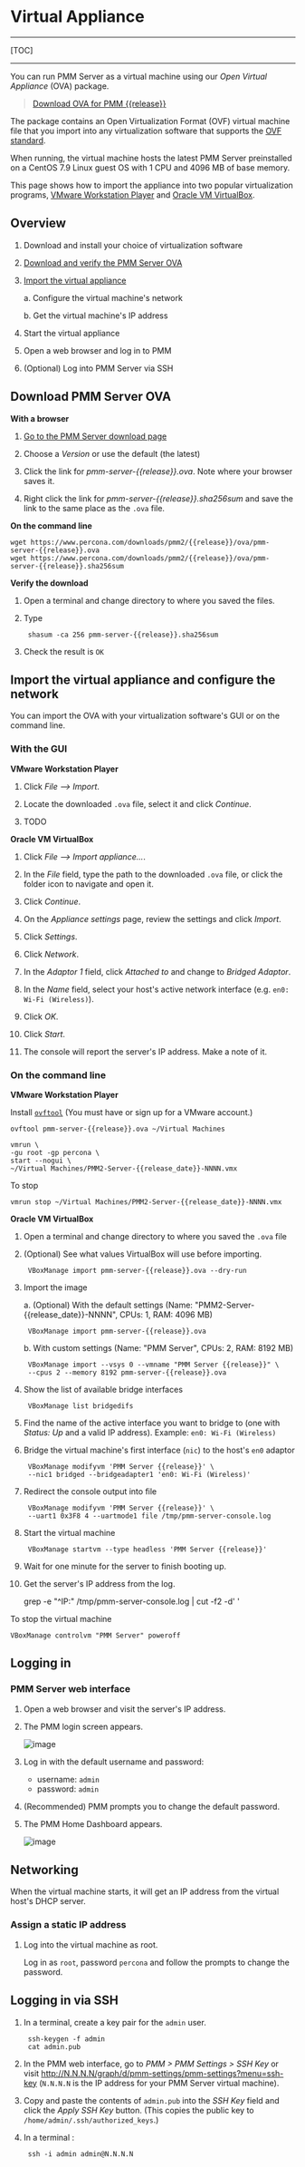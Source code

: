 # Virtual Appliance

---

[TOC]

---

You can run PMM Server as a virtual machine using our *Open Virtual Appliance* (OVA) package.

> [Download OVA for PMM {{release}}][OVA]

The package contains an Open Virtualization Format (OVF) virtual machine file that you import into any virtualization software that supports the [OVF standard][OVF].

When running, the virtual machine hosts the latest PMM Server preinstalled on a CentOS 7.9 Linux guest OS with 1 CPU and 4096 MB of base memory.

This page shows how to import the appliance into two popular virtualization programs, [VMware Workstation Player][VMware] and [Oracle VM VirtualBox][VirtualBox].

## Overview

1. Download and install your choice of virtualization software

2. [Download and verify the PMM Server OVA](#download-pmm-server-ova)

3. [Import the virtual appliance](#import-the-virtual-appliance)

	a. Configure the virtual machine's network

	b. Get the virtual machine's IP address

4. Start the virtual appliance

5. Open a web browser and log in to PMM

6. (Optional) Log into PMM Server via SSH







## Download PMM Server OVA

**With a browser**

1. [Go to the PMM Server download page][OVA]

1. Choose a *Version* or use the default (the latest)

1. Click the link for *pmm-server-{{release}}.ova*. Note where your browser saves it.

1. Right click the link for *pmm-server-{{release}}.sha256sum* and save the link to the same place as the `.ova` file.

**On the command line**

	wget https://www.percona.com/downloads/pmm2/{{release}}/ova/pmm-server-{{release}}.ova
	wget https://www.percona.com/downloads/pmm2/{{release}}/ova/pmm-server-{{release}}.sha256sum

**Verify the download**

1. Open a terminal and change directory to where you saved the files.

1. Type

		shasum -ca 256 pmm-server-{{release}}.sha256sum

1. Check the result is `OK`




## Import the virtual appliance and configure the network

You can import the OVA with your virtualization software's GUI or on the command line.

### With the GUI



**VMware Workstation Player**

1. Click *File --> Import*.

1. Locate the downloaded `.ova` file, select it and click *Continue*.

1. TODO





**Oracle VM VirtualBox**

1. Click *File --> Import appliance...*.

1. In the *File* field, type the path to the downloaded `.ova` file, or click the folder icon to navigate and open it.

1. Click *Continue*.

1. On the *Appliance settings* page, review the settings and click *Import*.

1. Click *Settings*.

1. Click *Network*.

1. In the *Adaptor 1* field, click *Attached to* and change to *Bridged Adaptor*.

1. In the *Name* field, select your host's active network interface (e.g. `en0: Wi-Fi (Wireless)`).

1. Click *OK*.

1. Click *Start*.

1. The console will report the server's IP address. Make a note of it.








### On the command line

**VMware Workstation Player**

Install [`ovftool`][OVFTool] (You must have or sign up for a VMware account.)

	ovftool pmm-server-{{release}}.ova ~/Virtual Machines

	vmrun \
	-gu root -gp percona \
	start --nogui \
	~/Virtual Machines/PMM2-Server-{{release_date}}-NNNN.vmx


To stop

	vmrun stop ~/Virtual Machines/PMM2-Server-{{release_date}}-NNNN.vmx

**Oracle VM VirtualBox**

1. Open a terminal and change directory to where you saved the `.ova` file

1. (Optional) See what values VirtualBox will use before importing.

		VBoxManage import pmm-server-{{release}}.ova --dry-run

1. Import the image

	a. (Optional) With the default settings (Name: "PMM2-Server-{{release_date}}-NNNN", CPUs: 1, RAM: 4096 MB)

		VBoxManage import pmm-server-{{release}}.ova

	b. With custom settings (Name: "PMM Server", CPUs: 2, RAM: 8192 MB)

		VBoxManage import --vsys 0 --vmname "PMM Server {{release}}" \
    	--cpus 2 --memory 8192 pmm-server-{{release}}.ova

1. Show the list of available bridge interfaces

		VBoxManage list bridgedifs

1. Find the name of the active interface you want to bridge to (one with *Status: Up* and a valid IP address). Example: `en0: Wi-Fi (Wireless)`

1. Bridge the virtual machine's first interface (`nic`) to the host's `en0` adaptor

		VBoxManage modifyvm 'PMM Server {{release}}' \
		--nic1 bridged --bridgeadapter1 'en0: Wi-Fi (Wireless)'

1. Redirect the console output into file

		VBoxManage modifyvm 'PMM Server {{release}}' \
		--uart1 0x3F8 4 --uartmode1 file /tmp/pmm-server-console.log

1. Start the virtual machine

		VBoxManage startvm --type headless 'PMM Server {{release}}'

1. Wait for one minute for the server to finish booting up.

1. Get the server's IP address from the log.

	grep -e "^IP:" /tmp/pmm-server-console.log | cut -f2 -d' '

To stop the virtual machine

	VBoxManage controlvm "PMM Server" poweroff


## Logging in

### PMM Server web interface

1. Open a web browser and visit the server's IP address.

1. The PMM login screen appears.

	![image](../../_images/PMM_Login.jpg)

1. Log in with the default username and password:

	- username: `admin`
	- password: `admin`

1. (Recommended) PMM prompts you to change the default password.

1. The PMM Home Dashboard appears.

	![image](../../_images/PMM_Home_Dashboard.jpg)



## Networking

When the virtual machine starts, it will get an IP address from the virtual host's DHCP server.

### Assign a static IP address

1. Log into the virtual machine as root.



    Log in as `root`, password `percona` and follow the prompts to change the password.



## Logging in via SSH

1. In a terminal, create a key pair for the `admin` user.

		ssh-keygen -f admin
		cat admin.pub

1. In the PMM web interface, go to *PMM > PMM Settings > SSH Key* or visit <http://N.N.N.N/graph/d/pmm-settings/pmm-settings?menu=ssh-key> (`N.N.N.N` is the IP address for your PMM Server virtual machine).

1. Copy and paste the contents of `admin.pub` into the *SSH Key* field and click the *Apply SSH Key* button. (This copies the public key to `/home/admin/.ssh/authorized_keys`.)

1. In a terminal :

		ssh -i admin admin@N.N.N.N






[OVA]: https://www.percona.com/downloads/pmm2/{{release}}/ova
[OVF]: https://www.dmtf.org/standards/ovf
[VirtualBox]: https://www.virtualbox.org/
[VMware]: https://www.vmware.com/products/workstation-player/
[VMwareDownload]: https://www.vmware.com/go/downloadworkstationplayer
[OVFTool]: https://code.vmware.com/tool/ovf
